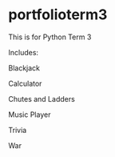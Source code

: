 # portfolioterm3

This is for Python Term 3

Includes:

Blackjack

Calculator

Chutes and Ladders

Music Player

Trivia

War
